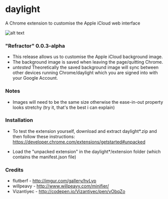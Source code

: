 # daylight
A Chrome extension to customise the Apple iCloud web interface

![alt text](https://github.com/Marmatee/daylight/blob/master/screenshots/screenshot-0.0.2.gif?raw=true "daylight")

### "Refractor" 0.0.3-alpha
- This release allows us to customise the Apple iCloud background image.
- The background image is saved when leaving the page/quitting Chrome.
- *untested* Theoretically the saved background image will sync between other devices running Chrome/daylight which you are signed into with your Google Account.

### Notes
- Images will need to be the same size otherwise the ease-in-out property looks stretchy (try it, that's the best i can explain)

### Installation
- To test the extension yourself, download and extract daylight*.zip and then follow these instructions: https://developer.chrome.com/extensions/getstarted#unpacked

- Load the "unpacked extension" in the daylight*/extension folder (which contains the manifest.json file)


### Credits
- flutberf - http://imgur.com/gallery/hvLyp
- willpeavy - http://www.willpeavy.com/minifier/
- Vizantiyec - http://codepen.io/Vizantiyec/pen/vObqZo

